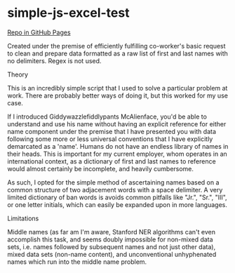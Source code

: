 # simple-js-excel-test
<a href="https://maldici.github.io/simple-js-excel-test/" target="_blank" rel="noopener">
  
  
Repo in GitHub Pages
</a>


Created under the premise of efficiently fulfilling co-worker's basic request to clean and prepare data formatted as a raw list of first and last names with no delimiters. Regex is not used.


Theory


This is an incredibly simple script that I used to solve a particular problem at work. There are probably better ways of doing it, but this worked for my use case.


If I introduced Giddywazzlefiddlypants McAlienface, you'd be able to understand and use his name without having an explicit reference for either name component under the premise that I have presented you with data following some more or less universal conventions that I have explicitly demarcated as a 'name'. Humans do not have an endless library of names in their heads. This is important for my current employer, whom operates in an international context, as a dictionary of first and last names to reference would almost certainly be incomplete, and heavily cumbersome.


As such, I opted for the simple method of ascertaining names based on a common structure of two adjacement words with a space delimiter. A very limited dictionary of ban words is avoids common pitfalls like "Jr.", "Sr.", "III", or one letter initials, which can easily be expanded upon in more languages.


Limitations


Middle names (as far am I'm aware, Stanford NER algorithms can't even accomplish this task, and seems doubly impossible for non-mixed data sets, i.e. names followed by subsequent names and not just other data), mixed data sets (non-name content), and unconventional unhyphenated names which run into the middle name problem.
